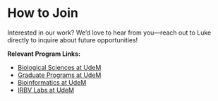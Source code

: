 # How to Join

Interested in our work? We’d love to hear from you—reach out to Luke directly to inquire about future opportunities!

**Relevant Program Links:**
- [Biological Sciences at UdeM](https://bio.umontreal.ca/english/)
- [Graduate Programs at UdeM](https://bio.umontreal.ca/english/programs/graduate-programs/masters-in-biological-sciences/)
- [Bioinformatics at UdeM](https://biomol.umontreal.ca/en/)
- [IRBV Labs at UdeM](https://irbv.umontreal.ca/institute/infrastructure/laboratories/?lang=en)